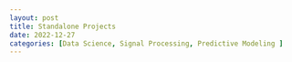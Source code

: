 ```yaml
---
layout: post
title: Standalone Projects
date: 2022-12-27
categories: [Data Science, Signal Processing, Predictive Modeling ]
---
```

